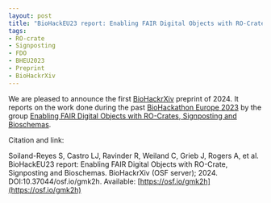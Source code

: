 ```yaml
---
layout: post
title: "BioHackEU23 report: Enabling FAIR Digital Objects with RO-Crate, Signposting and Bioschemas"
tags:
- RO-crate
- Signposting
- FDO
- BHEU2023
- Preprint
- BioHackrXiv
---
```


We are pleased to announce the first [BioHackrXiv](https://biohackrxiv.org) preprint of 2024. It reports on the work done during the past [BioHackathon Europe 2023](https://biohackathon-europe.org/) by the group [Enabling FAIR Digital Objects with RO-Crates, Signposting and Bioschemas](https://github.com/elixir-europe/biohackathon-projects-2023/tree/main/15).

Citation and link:

Soiland-Reyes S, Castro LJ, Ravinder R, Weiland C, Grieb J, Rogers A, et al. BioHackEU23 report: Enabling FAIR Digital Objects with RO-Crate, Signposting and Bioschemas. BioHackrXiv (OSF server); 2024. DOI:10.37044/osf.io/gmk2h. Available: [https://osf.io/gmk2h](https://osf.io/gmk2h)


